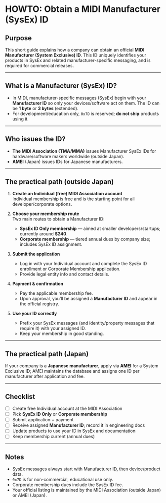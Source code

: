 # HOWTO: Obtain a MIDI Manufacturer (SysEx) ID

## Purpose
This short guide explains how a company can obtain an official **MIDI Manufacturer (System Exclusive) ID**. This ID uniquely identifies your products in SysEx and related manufacturer-specific messaging, and is required for commercial releases.

---

## What is a Manufacturer (SysEx) ID?
- In MIDI, manufacturer-specific messages (SysEx) begin with your **Manufacturer ID** so only your devices/software act on them. The ID can be **1 byte** or **3 bytes** (extended).
- For development/education only, `0x7D` is reserved; **do not ship** products using it.

---

## Who issues the ID?
- **The MIDI Association (TMA/MMA)** issues Manufacturer SysEx IDs for hardware/software makers worldwide (outside Japan).
- **AMEI** (Japan) issues IDs for Japanese manufacturers.

---

## The practical path (outside Japan)

1. **Create an Individual (free) MIDI Association account**  
   Individual membership is free and is the starting point for all developer/corporate options.

2. **Choose your membership route**  
   Two main routes to obtain a Manufacturer ID:  
   - **SysEx ID Only membership** — aimed at smaller developers/startups; currently around **$240**.  
   - **Corporate membership** — tiered annual dues by company size; includes SysEx ID assignment.

3. **Submit the application**  
   - Log in with your Individual account and complete the SysEx ID enrollment or Corporate Membership application.  
   - Provide legal entity info and contact details.

4. **Payment & confirmation**  
   - Pay the applicable membership fee.  
   - Upon approval, you’ll be assigned a **Manufacturer ID** and appear in the official registry.

5. **Use your ID correctly**  
   - Prefix your SysEx messages (and identity/property messages that require it) with your assigned ID.  
   - Keep your membership in good standing.

---

## The practical path (Japan)
If your company is a **Japanese manufacturer**, apply via **AMEI** for a System Exclusive ID; AMEI maintains the database and assigns one ID per manufacturer after application and fee.

---

## Checklist
- [ ] Create free Individual account at the MIDI Association  
- [ ] Pick **SysEx ID Only** or **Corporate membership**  
- [ ] Submit application + payment  
- [ ] Receive assigned **Manufacturer ID**; record it in engineering docs  
- [ ] Update products to use your ID in SysEx and documentation  
- [ ] Keep membership current (annual dues)

---

## Notes
- SysEx messages always start with Manufacturer ID, then device/product data.  
- `0x7D` is for non-commercial, educational use only.  
- Corporate membership dues include the SysEx ID fee.  
- Your official listing is maintained by the MIDI Association (outside Japan) or AMEI (Japan).
